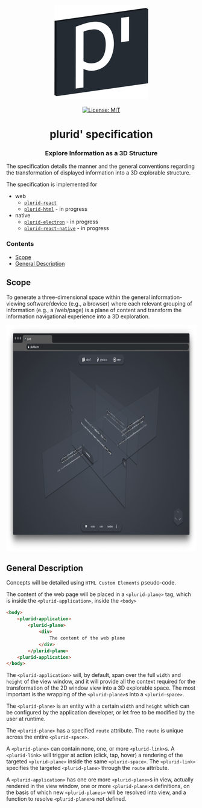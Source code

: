 <p align="center">
    <img src="https://raw.githubusercontent.com/plurid/plurid/master/about/identity/plurid-p-logo.png" height="250px">
    <br />
    <br />
    <a target="_blank" href="https://github.com/plurid/plurid/blob/master/packages/plurid-specification/LICENSE">
        <img src="https://img.shields.io/badge/license-MIT-blue.svg?colorB=1380C3&style=for-the-badge" alt="License: MIT">
    </a>
</p>



<h1 align="center">
    plurid' specification
</h1>


<h3 align="center">
    Explore Information as a 3D Structure
</h3>



The specification details the manner and the general conventions regarding the transformation of displayed information into a 3D explorable structure.


The specification is implemented for

+ web
    + [`plurid-react`](https://github.com/plurid/plurid/tree/master/packages/plurid-web/plurid-react)
    + [`plurid-html`](https://github.com/plurid/plurid/tree/master/packages/plurid-web/plurid-html) - in progress
+ native
    + [`plurid-electron`](https://github.com/plurid/plurid/tree/master/packages/plurid-native/plurid-electron) - in progress
    + [`plurid-react-native`](https://github.com/plurid/plurid/tree/master/packages/plurid-native/plurid-react-native) - in progress


### Contents

+ [Scope](#scope)
+ [General Description](#general-description)



## Scope

To generate a three-dimensional space within the general information-viewing software/device (e.g., a browser) where each relevant grouping of information (e.g., a /web/page) is a plane of content and transform the information navigational experience into a 3D exploration.

<div align="center">
    <img src="https://raw.githubusercontent.com/plurid/plurid/master/about/demo/plurid-com-example.png" height="600px">
</div>



## General Description

Concepts will be detailed using `HTML Custom Elements` pseudo-code.

The content of the web page will be placed in a `<plurid-plane>` tag, which is inside the `<plurid-application>`, inside the `<body>`

``` html
<body>
    <plurid-application>
        <plurid-plane>
            <div>
                The content of the web plane
            </div>
        </plurid-plane>
    <plurid-application>
</body>
```

The `<plurid-application>` will, by default, span over the full `width` and `height` of the view window, and it will provide all the context required for the transformation of the 2D window view into a 3D explorable space. The most important is the wrapping of the `<plurid-plane>`s into a `<plurid-space>`.

The `<plurid-plane>` is an entity with a certain `width` and `height` which can be configured by the application developer, or let free to be modified by the user at runtime.

The `<plurid-plane>` has a specified `route` attribute. The `route` is unique across the entire `<plurid-space>`.

A `<plurid-plane>` can contain none, one, or more `<plurid-link>`s. A `<plurid-link>` will trigger at action (click, tap, hover) a rendering of the targeted `<plurid-plane>` inside the same `<plurid-space>`. The `<plurid-link>` specifies the targeted `<plurid-plane>` through the `route` attribute.

A `<plurid-application>` has one ore more `<plurid-plane>`s in view, actually rendered in the view window, one or more `<plurid-plane>`s definitions, on the basis of which new `<plurid-planes>` will be resolved into view, and a function to resolve `<plurid-plane>`s not defined.
